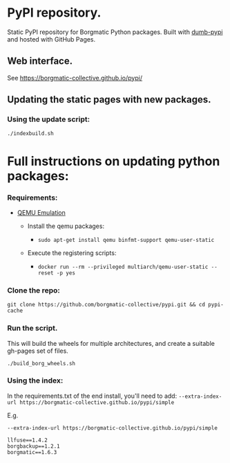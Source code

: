 # PyPI repository.

Static PyPI repository for Borgmatic Python packages. Built with [dumb-pypi](https://github.com/chriskuehl/dumb-pypi) and hosted with GitHub Pages.

## Web interface.

See https://borgmatic-collective.github.io/pypi/

## Updating the static pages with new packages.

### Using the update script:

`./indexbuild.sh`

# Full instructions on updating python packages:

### Requirements:
- [QEMU Emulation](https://www.stereolabs.com/docs/docker/building-arm-container-on-x86/#setting-up-arm-emulation-on-x86)
  - Install the qemu packages:
    - `sudo apt-get install qemu binfmt-support qemu-user-static`

  - Execute the registering scripts:
    - `docker run --rm --privileged multiarch/qemu-user-static --reset -p yes`

### Clone the repo:
`git clone https://github.com/borgmatic-collective/pypi.git && cd pypi-cache`

### Run the script. 
This will build the wheels for multiple architectures, and create a suitable gh-pages set of files.

`./build_borg_wheels.sh`

### Using the index:
In the requirements.txt of the end install, you'll need to add: `--extra-index-url https://borgmatic-collective.github.io/pypi/simple`

E.g.

```
--extra-index-url https://borgmatic-collective.github.io/pypi/simple

llfuse==1.4.2
borgbackup==1.2.1
borgmatic==1.6.3
```
